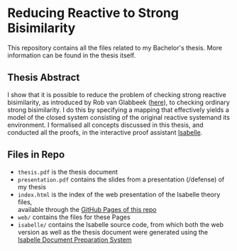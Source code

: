 # Reducing Reactive to Strong Bisimilarity

This repository contains all the files related to my Bachelor's thesis. More information can be found in the thesis itself.

## Thesis Abstract

I show that it is possible to reduce the problem of checking strong reactive bisimilarity, as introduced by Rob van Glabbeek ([here](https://arxiv.org/abs/2008.11499)), to checking ordinary strong bisimilarity. I do this by specifying a mapping that effectively yields a model of the closed system consisting of the original reactive systemand its environment. I formalised all concepts discussed in this thesis, and conducted all the proofs, in the interactive proof assistant [Isabelle](https://isabelle.in.tum.de/).

## Files in Repo

- `thesis.pdf` is the thesis document
- `presentation.pdf` contains the slides from a presentation (/defense) of my thesis
- `index.html` is the index of the web presentation of the Isabelle theory files, \
available through the [GitHub Pages of this repo](https://maxpohlmann.github.io/Reducing-Reactive-to-Strong-Bisimilarity/)
- `web/` contains the files for these Pages
- `isabelle/` contains the Isabelle source code, from which both the web version as well as the thesis document were generated using the [Isabelle Document Preparation System](https://isabelle.in.tum.de/doc/system.pdf)
